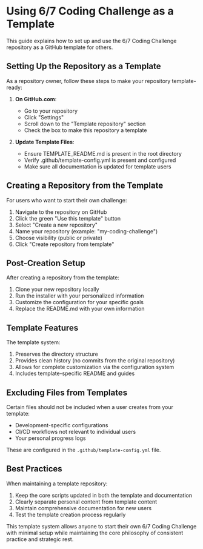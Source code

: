# Using 6/7 Coding Challenge as a Template

This guide explains how to set up and use the 6/7 Coding Challenge repository as a GitHub template for others.

## Setting Up the Repository as a Template

As a repository owner, follow these steps to make your repository template-ready:

1. **On GitHub.com**:
   - Go to your repository
   - Click "Settings"
   - Scroll down to the "Template repository" section
   - Check the box to make this repository a template
   
2. **Update Template Files**:
   - Ensure TEMPLATE_README.md is present in the root directory
   - Verify .github/template-config.yml is present and configured
   - Make sure all documentation is updated for template users

## Creating a Repository from the Template

For users who want to start their own challenge:

1. Navigate to the repository on GitHub
2. Click the green "Use this template" button
3. Select "Create a new repository"
4. Name your repository (example: "my-coding-challenge")
5. Choose visibility (public or private)
6. Click "Create repository from template"

## Post-Creation Setup

After creating a repository from the template:

1. Clone your new repository locally
2. Run the installer with your personalized information
3. Customize the configuration for your specific goals
4. Replace the README.md with your own information

## Template Features

The template system:

1. Preserves the directory structure
2. Provides clean history (no commits from the original repository)
3. Allows for complete customization via the configuration system
4. Includes template-specific README and guides

## Excluding Files from Templates

Certain files should not be included when a user creates from your template:

- Development-specific configurations
- CI/CD workflows not relevant to individual users
- Your personal progress logs

These are configured in the `.github/template-config.yml` file.

## Best Practices

When maintaining a template repository:

1. Keep the core scripts updated in both the template and documentation
2. Clearly separate personal content from template content
3. Maintain comprehensive documentation for new users
4. Test the template creation process regularly

This template system allows anyone to start their own 6/7 Coding Challenge with minimal setup while maintaining the core philosophy of consistent practice and strategic rest.
